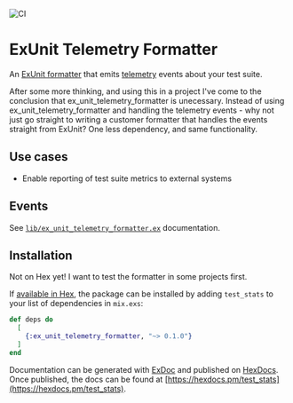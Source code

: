 ![CI](https://github.com/vorce/ex_unit_telemetry_formatter/actions/workflows/action.yml/badge.svg)

# ExUnit Telemetry Formatter

An [ExUnit formatter](https://hexdocs.pm/ex_unit/1.13/ExUnit.Formatter.html) that emits [telemetry](https://hexdocs.pm/telemetry/readme.html) events about your test suite.

After some more thinking, and using this in a project I've come to the conclusion that ex_unit_telemetry_formatter is unecessary. Instead of using ex_unit_telemetry_formatter and handling the telemetry events - why not just go straight to writing a customer formatter that handles the events straight from ExUnit? One less dependency, and same functionality.

## Use cases

- Enable reporting of test suite metrics to external systems

## Events

See [`lib/ex_unit_telemetry_formatter.ex`](lib/ex_unit_telemetry_formatter.ex) documentation.

## Installation

Not on Hex yet! I want to test the formatter in some projects first.

If [available in Hex](https://hex.pm/docs/publish), the package can be installed
by adding `test_stats` to your list of dependencies in `mix.exs`:

```elixir
def deps do
  [
    {:ex_unit_telemetry_formatter, "~> 0.1.0"}
  ]
end
```

Documentation can be generated with [ExDoc](https://github.com/elixir-lang/ex_doc)
and published on [HexDocs](https://hexdocs.pm). Once published, the docs can
be found at [https://hexdocs.pm/test_stats](https://hexdocs.pm/test_stats).
